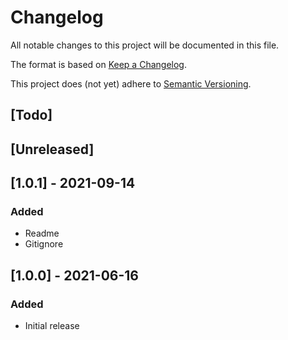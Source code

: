 # Changelog

All notable changes to this project will be documented in this file.

The format is based on [Keep a Changelog](https://keepachangelog.com/en/1.0.0/).

This project does (not yet) adhere to [Semantic Versioning](https://semver.org/spec/v2.0.0.html).

## [Todo]
## [Unreleased]
## [1.0.1] - 2021-09-14
### Added
- Readme
- Gitignore
## [1.0.0] - 2021-06-16
### Added
- Initial release